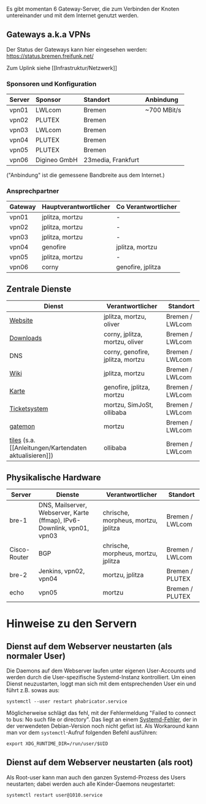 Es gibt momentan 6 Gateway-Server, die zum Verbinden der Knoten untereinander und mit dem Internet genutzt werden.

## Gateways a.k.a VPNs
Der Status der Gateways kann hier eingesehen werden: https://status.bremen.freifunk.net/

Zum Uplink siehe [[Infrastruktur/Netzwerk]]

### Sponsoren und Konfiguration

| Server | Sponsor      | Standort            | Anbindung    |
|:-------|:-------------|:--------------------|:-------------|
| vpn01  | LWLcom       | Bremen              | ~700 MBit/s  |
| vpn02  | PLUTEX       | Bremen              |              |
| vpn03  | LWLcom       | Bremen              |              |
| vpn04  | PLUTEX       | Bremen              |              |
| vpn05  | PLUTEX       | Bremen              |              |
| vpn06  | Digineo GmbH | 23media, Frankfurt  |              |

("Anbindung" ist die gemessene Bandbreite aus dem Internet.)

### Ansprechpartner

| Gateway | Hauptverantwortlicher | Co Verantwortlicher |
|---------|-----------------------|---------------------|
| vpn01   | jplitza, mortzu       | -                   |
| vpn02   | jplitza, mortzu       | -                   |
| vpn03   | jplitza, mortzu       | -                   |
| vpn04   | genofire              | jplitza, mortzu     |
| vpn05   | jplitza, mortzu       | -                   |
| vpn06   | corny                 | genofire, jplitza   |


## Zentrale Dienste

| Dienst                                 | Verantwortlicher          | Standort              |
|----------------------------------------|---------------------------|-----------------------|
| [Website](https://ffhb.de)             | jplitza, mortzu, oliver   | Bremen / LWLcom       |
| [Downloads](https://downloads.ffhb.de) | corny, jplitza, mortzu, oliver  | Bremen / LWLcom       |
| DNS                                    | corny, genofire, jplitza, mortzu   | Bremen / LWLcom  |
| [Wiki](https://wiki.ffhb.de)           | jplitza, mortzu           | Bremen / LWLcom       |
| [Karte](https://map.ffhb.de)           | genofire, jplitza, mortzu | Bremen / LWLcom       |
| [Ticketsystem](https://tasks.ffhb.de)  | mortzu, SimJoSt, ollibaba | Bremen / LWLcom       |
| [gatemon](https://status.ffhb.de)      | mortzu                    | Bremen / LWLcom       |
| [tiles](https://tiles.ffhb.de) (s.a. [[Anleitungen/Kartendaten aktualisieren]]) | ollibaba                  | Bremen / LWLcom       |


## Physikalische Hardware

| Server | Dienste               | Verantwortlicher           | Standort              |
|-------------------------|-----------------------|----------------------------|-----------------------|
| bre-1  | DNS, Mailserver, Webserver, Karte (ffmap), IPv6-Downlink, vpn01, vpn03 | chrische, morpheus, mortzu, jplitza | Bremen / LWLcom |
| Cisco-Router | BGP | chrische, morpheus, mortzu, jplitza    | Bremen / LWLcom       |
| bre-2  | Jenkins, vpn02, vpn04 | mortzu, jplitza            | Bremen / PLUTEX       |
| echo   | vpn05                 | mortzu                     | Bremen / PLUTEX       |


# Hinweise zu den Servern

## Dienst auf dem Webserver neustarten (als normaler User)
Die Daemons auf dem Webserver laufen unter eigenen User-Accounts und werden durch die User-spezifische Systemd-Instanz kontrolliert. Um einen Dienst neuzustarten, loggt man sich mit dem entsprechenden User ein und führt z.B. sowas aus:

`systemctl --user restart phabricator.service`

Möglicherweise schlägt das fehl, mit der Fehlermeldung "Failed to connect to bus: No such file or directory". Das liegt an einem [Systemd-Fehler](https://github.com/systemd/systemd/issues/4229), der in der verwendeten Debian-Version noch nicht gefixt ist. Als Workaround kann man vor dem `systemctl`-Aufruf folgenden Befehl ausführen:

`export XDG_RUNTIME_DIR=/run/user/$UID`

## Dienst auf dem Webserver neustarten (als root)
Als Root-user kann man auch den ganzen Systemd-Prozess des Users neustarten; dabei werden auch alle Kinder-Daemons neugestartet:

`systemctl restart user@1010.service`
